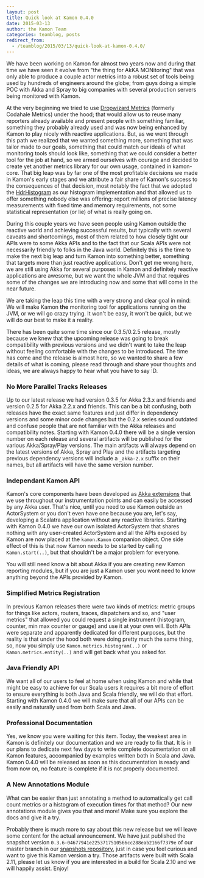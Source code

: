 ```yaml
---
layout: post
title: Quick look at Kamon 0.4.0
date: 2015-03-13
author: the Kamon Team
categories: teamblog, posts
redirect_from:
  - /teamblog/2015/03/13/quick-look-at-kamon-0.4.0/
---
```


We have been working on Kamon for almost two years now and during that time we have seen it evolve from "the thing for
AkKA MONitoring" that was only able to produce a couple actor metrics into a robust set of tools being used by
hundreds of engineers around the globe; from guys doing a simple POC with Akka and Spray to big companies with several
production servers being monitored with Kamon.



At the very beginning we tried to use [Dropwizard Metrics] (formerly Codahale Metrics) under the hood; that would allow
us to reuse many reporters already available and present people with something familiar, something they probably already
used and was now being enhanced by Kamon to play nicely with reactive applications. But, as we went through this path we
realized that we wanted something more, something that was tailor made to our goals, something that could match our
ideals of what monitoring tools should look like, something that we could consider a better tool for the job at hand, so
we armed ourselves with courage and decided to create yet another metrics library for our own usage, contained in
kamon-core. That big leap was by far one of the most profitable decisions we made in Kamon's early stages and we
attribute a fair share of Kamon's success to the consequences of that decision, most notably the fact that we adopted
the [HdrHistogram] as our histogram implementation and that allowed us to offer something nobody else was offering:
report millions of precise latency measurements with fixed time and memory requirements, not some statistical
representation (or lie) of what is really going on.

During this couple years we have seen people using Kamon outside the reactive world and achieving successful results,
but typically with several caveats and shortcomings, most of them related to how closely tight our APIs were to some
Akka APIs and to the fact that our Scala APIs were not necessarily friendly to folks in the Java world. Definitely this
is the time to make the next big leap and turn Kamon into something better, something that targets more than just
reactive applications. Don't get me wrong here, we are still using Akka for several purposes in Kamon and definitely
reactive applications are awesome, but we want the whole JVM and that requires some of the changes we are introducing
now and some that will come in the near future.

We are taking the leap this time with a very strong and clear goal in mind: We will make Kamon __the__ monitoring tool
for applications running on the JVM, or we will go crazy trying. It won't be easy, it won't be quick, but we will do our
best to make it a reality.

There has been quite some time since our 0.3.5/0.2.5 release, mostly because we knew that the upcoming release was going
to break compatibility with previous versions and we didn't want to take the leap without feeling comfortable with the
changes to be introduced. The time has come and the release is almost here, so we wanted to share a few details of what
is coming, please read through and share your thoughts and ideas, we are always happy to hear what you have to say :D.


### No More Parallel Tracks Releases ####

Up to our latest release we had version 0.3.5 for Akka 2.3.x and friends and version 0.2.5 for Akka 2.2.x and friends.
This can be a bit confusing, both releases have the exact same features and just differ in dependency versions and some
minor code changes but the 0.2.x series sound outdated and confuse people that are not familiar with the Akka releases
and compatibility notes. Starting with Kamon 0.4.0 there will be a single version number on each release and several
artifacts will be published for the various Akka/Spray/Play versions. The main artifacts will always depend on the
latest versions of Akka, Spray and Play and the artifacts targeting previous dependency versions will include a
`_akka-2.x` suffix on their names, but all artifacts will have the same version number.


### Independant Kamon API ###

Kamon's core components have been developed as [Akka extensions] that we use throughout our instrumentation points and
can easily be accessed by any Akka user. That's nice, until you need to use Kamon outside an ActorSystem or you don't
even have one because you are, let's say, developing a Scalatra application without any reactive libraries. Starting
with Kamon 0.4.0 we have our own isolated ActorSystem that shares nothing with any user-created ActorSystem and all
the APIs exposed by Kamon are now placed at the `kamon.Kamon` companion object. One side effect of this is that now
Kamon needs to be started by calling `Kamon.start(..)`, but that shouldn't be a major problem for everyone.

You will still need know a bit about Akka if you are creating new Kamon reporting modules, but if you are just a Kamon
user you wont need to know anything beyond the APIs provided by Kamon.


### Simplified Metrics Registration ###

In previous Kamon releases there were two kinds of metrics: metric groups for things like actors, routers, traces,
dispatchers and so, and "user metrics" that allowed you could request a single instrument (histogram, counter, min max
counter or gauge) and use it at your own will. Both APIs were separate and apparently dedicated for different purposes,
but the reality is that under the hood both were doing pretty much the same thing, so, now you simply use
`Kamon.metrics.histogram(..)` or `Kamon.metrics.entity(..)` and will get back what you asked for.


### Java Friendly API ###

We want all of our users to feel at home when using Kamon and while that might be easy to achieve for our Scala users it
requires a bit more of effort to ensure everything is both Java and Scala friendly, we will do that effort. Starting
with Kamon 0.4.0 we will make sure that all of our APIs can be easily and naturally used from both Scala and Java.


### Professional Documentation ###

Yes, we know you were waiting for this item. Today, the weakest area in Kamon is definitely our documentation and we are
ready to fix that. It is in our plans to dedicate next few days to write complete documentation on all Kamon features,
accompanied by examples written both in Scala and Java. Kamon 0.4.0 will be released as soon as this documentation is
ready and from now on, no feature is complete if it is not properly documented.


### A New Annotations Module ###

What can be easier than just annotating a method to automatically get call count metrics or a histogram of execution
times for that method? Our new annotations module gives you that and more! Make sure you explore the docs and give it
a try.

Probably there is much more to say about this new release but we will leave some content for the actual announcement. We
have just published the snapshot version `0.3.6-04677941e2253717510566cc288eab2166f7379e` of our master branch in our
[snapshots repository], just in case you feel curious and want to give this Kamon version a try. Those artifacts were
built with Scala 2.11, please let us know if you are interested in a build for Scala 2.10 and we will happily assist.
Enjoy!




[Dropwizard Metrics]: https://github.com/dropwizard/metrics
[HdrHistogram]: http://hdrhistogram.org/
[Akka extensions]: http://doc.akka.io/docs/akka/2.3.8/scala/extending-akka.html
[snapshots repository]: http://snapshots.kamon.io/
